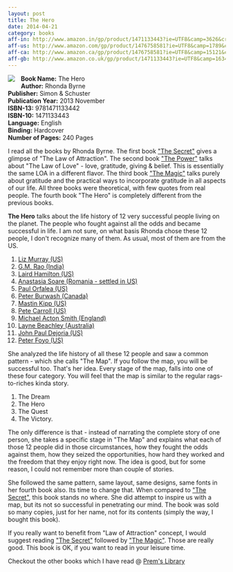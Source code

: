 ```yaml
---
layout: post
title: The Hero
date: 2014-04-21
category: books
aff-in: http://www.amazon.in/gp/product/1471133443?ie=UTF8&camp=3626&creativeASIN=1471133443&linkCode=xm2&tag=smileprem-in-21
aff-us: http://www.amazon.com/gp/product/1476758581?ie=UTF8&camp=1789&creativeASIN=1476758581&linkCode=xm2&tag=smileprem-us-20
aff-ca: http://www.amazon.ca/gp/product/1476758581?ie=UTF8&camp=15121&creativeASIN=1476758581&linkCode=xm2&tag=smileprem-ca-20
aff-gb: http://www.amazon.co.uk/gp/product/1471133443?ie=UTF8&camp=1634&creativeASIN=1471133443&linkCode=xm2&tag=smileprem-gb-21
---
```


<img style="clear: left; float: left; margin-bottom: 1em; margin-right: 1em;" 
src="{{site.img-url}}/the-hero-rhonda-bryne.jpeg"/>
**Book Name:** The Hero  
**Author:** Rhonda Byrne  
**Publisher:** Simon & Schuster  
**Publication Year:** 2013 November  
**ISBN-13:** 9781471133442  
**ISBN-10:** 1471133443  
**Language:** English   
**Binding:** Hardcover   
**Number of Pages:** 240 Pages   

I read all the books by Rhonda Byrne. The first book ["The Secret"][secret] gives a glimpse of "The Law of Attraction". The second book ["The Power"][power] talks about "The Law of Love" - love, gratitude, giving & belief. This is essentially the same LOA in a different flavor. The third book ["The Magic"][magic] talks purely about gratitude and the practical ways to incorporate gratitude in all aspects of our life. All three books were theoretical, with few quotes from real people. The fourth book "The Hero" is completely different from the previous books.  

**The Hero** talks about the life history of 12 very successful people living on the planet. The people who fought against all the odds and became successful in life. I am not sure, on what basis Rhonda chose these 12 people, I don't recognize many of them. As usual, most of them are from the US.

1. [Liz Murray (US)](http://en.wikipedia.org/wiki/Liz_Murray)
2. [G.M. Rao (India)](http://en.wikipedia.org/wiki/Grandhi_Mallikarjuna_Rao)
3. [Laird Hamilton (US)](http://en.wikipedia.org/wiki/Laird_Hamilton)
4. [Anastasia Soare (Romania - settled in US)](https://www.facebook.com/AnastasiaBeauty)
5. [Paul Orfalea (US)](http://en.wikipedia.org/wiki/Paul_Orfalea)
6. [Peter Burwash (Canada)](http://en.wikipedia.org/wiki/Peter_Burwash)
7. [Mastin Kipp (US)](http://thedailylove.com/)
8. [Pete Carroll (US)](http://en.wikipedia.org/wiki/Pete_Carroll)
9. [Michael Acton Smith (England)](http://en.wikipedia.org/wiki/Michael_Acton_Smith)
10. [Layne Beachley (Australia)](http://en.wikipedia.org/wiki/Layne_Beachley)
11. [John Paul Dejoria (US)](http://en.wikipedia.org/wiki/John_Paul_DeJoria)
12. [Peter Foyo (US)](http://www.forbes.com/profile/peter-foyo/)

She analyzed the life history of all these 12 people and saw a common pattern - which she calls "The Map". If you follow the map, you will be successful too. That's her idea. Every stage of the map, falls into one of these four category. You will feel that the map is similar to the regular rags-to-riches kinda story.

1. The Dream
2. The Hero
3. The Quest
4. The Victory.

The only difference is that - instead of narrating the complete story of one person, she takes a specific stage in "The Map" and explains what each of those 12 people did in those circumstances, how they fought the odds against them, how they seized the opportunities, how hard they worked and the freedom that they enjoy right now. The idea is good, but for some reason, I could not remember more than couple of stories.  

She followed the same pattern, same layout, same designs, same fonts in her fourth book also. Its time to change that. When compared to ["The Secret"][secret], this book stands no where. She did attempt to inspire us with a map, but its not so successful in penetrating our mind. The book was sold so many copies, just for her name, not for its contents (simply the way, I bought this book).  

If you really want to benefit from "Law of Attraction" concept, I would suggest reading ["The Secret"][secret] followed by ["The Magic"][magic]. Those are really good. This book is OK, if you want to read in your leisure time.  

Checkout the other books which I have read @ [Prem's Library]({{site.url}}/category/books/)  

[secret]: http://www.amazon.com/gp/product/1582701709/ref=as_li_tf_tl?ie=UTF8&camp=1789&creative=9325&creativeASIN=1582701709&linkCode=as2&tag=booiverea-20

[magic]: http://www.amazon.com/gp/product/1451673442/ref=as_li_tf_tl?ie=UTF8&camp=1789&creative=9325&creativeASIN=1451673442&linkCode=as2&tag=booiverea-20

[power]: http://www.amazon.com/gp/product/1439181780/ref=as_li_tf_tl?ie=UTF8&camp=1789&creative=9325&creativeASIN=1439181780&linkCode=as2&tag=booiverea-20
